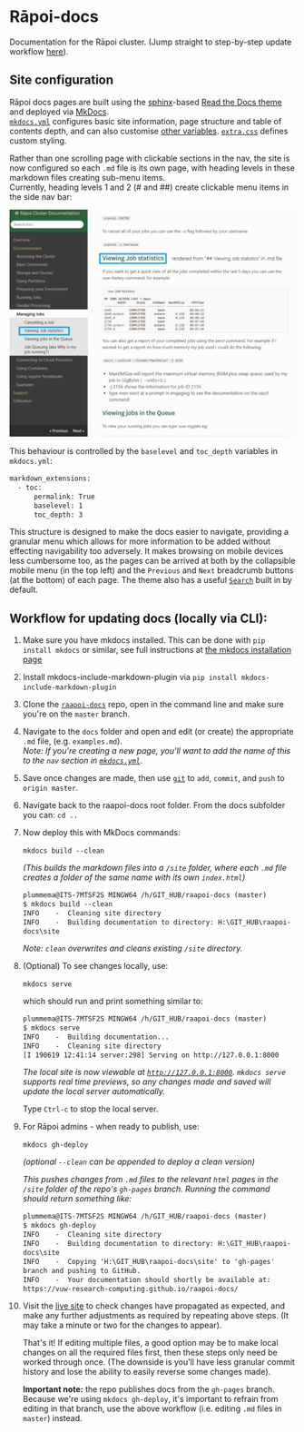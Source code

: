 # Rāpoi-docs
Documentation for the Rāpoi cluster. (Jump straight to step-by-step update workflow <a href="https://github.com/vuw-research-computing/raapoi-docs#workflow-for-updating-docs-locally-via-cli">here</a>).

## Site configuration

Rāpoi docs pages are built using the <a href="http://127.0.0.1:8000">sphinx</a>-based <a href="https://docs.readthedocs.io/en/stable/intro/getting-started-with-sphinx.html">Read the Docs theme</a> and deployed via <a href="https://www.mkdocs.org/">MkDocs</a>. <br><a href="https://github.com/vuw-research-computing/raapoi-docs/blob/master/mkdocs.yml">```mkdocs.yml```</a> configures basic site information, page structure and table of contents depth, and can also customise <a href="https://www.mkdocs.org/user-guide/configuration/">other variables</a>. <a href="https://github.com/vuw-research-computing/raapoi-docs/blob/master/extra.css">```extra.css```</a> defines custom styling.

Rather than one scrolling page with clickable sections in the nav, the site is now configured so each ```.md``` file is its own page,  with heading levels in these markdown files creating sub-menu items. <br>
Currently, heading levels 1 and 2 (# and ##) create clickable menu items in the side nav bar:

![Menu levels example](docs/img/Menu_structure.png)

This behaviour is controlled by the ```baselevel``` and ```toc_depth``` variables in ```mkdocs.yml```:
```
markdown_extensions:
  - toc:
      permalink: True
      baselevel: 1
      toc_depth: 3
```

This structure is designed to make the docs easier to navigate, providing a granular menu which allows for more information to be added without effecting navigability too adversely. It makes browsing on mobile devices less cumbersome too, as the pages can be arrived at both by the collapsible mobile menu (in the top left) and the ```Previous``` and ```Next``` breadcrumb buttons (at the bottom) of each page. The theme also has a useful <a href="https://vuw-research-computing.github.io/raapoi-docs/search.html?q=python">```Search```</a> built in by default. 


## Workflow for updating docs (locally via CLI):
1. Make sure you have mkdocs installed. This can be done with ```pip install mkdocs``` or similar, see full instructions at [the mkdocs installation page](https://www.mkdocs.org/#installation)

1. Install mkdocs-include-markdown-plugin via ```pip install mkdocs-include-markdown-plugin```

1. Clone the <a href="https://github.com/vuw-research-computing/raapoi-docs">```raapoi-docs```</a> repo, open in the command line and make sure you're on the ```master``` branch.

1. Navigate to the ```docs``` folder and open and edit (or create) the appropriate ```.md``` file, (e.g. ```examples.md```).
	<br>_Note: If you're creating a new page, you'll want to add the name of this to the ```nav``` section in <a href="https://github.com/vuw-research-computing/raapoi-docs/blob/master/mkdocs.yml">```mkdocs.yml```</a>_.

1. Save once changes are made, then use <a href="https://git-scm.com/docs">```git```</a> to ```add```, ```commit```, and ```push``` to ```origin master```.

1. Navigate back to the raapoi-docs root folder.  From the docs subfolder
you can:  ```cd ..``` 

1. Now deploy this with MkDocs commands:

	```mkdocs build --clean```

	_(This builds the markdown files into a ```/site``` folder, where each ```.md``` file creates a folder of the same name with its own ```index.html```)_ 
	<br>
	```
	plummema@ITS-7MTSF2S MINGW64 /h/GIT_HUB/raapoi-docs (master)
	$ mkdocs build --clean
	INFO    -  Cleaning site directory
	INFO    -  Building documentation to directory: H:\GIT_HUB\raapoi-docs\site
	```

	_Note: ```clean``` overwrites and cleans existing ```/site``` directory._ 

1. (Optional) To see changes locally, use: 

	```mkdocs serve``` 

	which should run and print something similar to: 
	```
	plummema@ITS-7MTSF2S MINGW64 /h/GIT_HUB/raapoi-docs (master)
	$ mkdocs serve
	INFO    -  Building documentation...
	INFO    -  Cleaning site directory
	[I 190619 12:41:14 server:298] Serving on http://127.0.0.1:8000
	```
	_The local site is now viewable at <a href="http://127.0.0.1:8000">```http://127.0.0.1:8000```</a>. ```mkdocs serve``` supports real time previews, so any changes made and saved will update the local server automatically._

    Type ```Ctrl-c``` to stop the local server.

1. For Rāpoi admins - when ready to publish, use:

	```mkdocs gh-deploy``` 

	_(optional ```--clean``` can be appended to deploy a clean version)_

	_This pushes changes from ```.md``` files to the relevant ```html``` pages in the ```/site``` folder of the repo's ```gh-pages``` branch. 
	Running the command should return something like:_ 
	
	```
	plummema@ITS-7MTSF2S MINGW64 /h/GIT_HUB/raapoi-docs (master)
	$ mkdocs gh-deploy
	INFO    -  Cleaning site directory
	INFO    -  Building documentation to directory: H:\GIT_HUB\raapoi-docs\site
	INFO    -  Copying 'H:\GIT_HUB\raapoi-docs\site' to 'gh-pages' branch and pushing to GitHub.
	INFO    -  Your documentation should shortly be available at: https://vuw-research-computing.github.io/raapoi-docs/
	```
1. Visit the <a href="https://vuw-research-computing.github.io/raapoi-docs/">live site</a> to check changes have propagated as expected, and make any 	     further adjustments as required by repeating above steps. (It may take a minute or two for the changes to appear).

	That's it! If editing multiple files, a good option may be to make local changes on all the required files first, then these steps only need be worked through once. (The downside is you'll have less granular commit history and lose the ability to easily reverse some changes made).

	__Important note:__ the repo publishes docs from the ```gh-pages``` branch. Because we're using ```mkdocs gh-deploy```, it's important to refrain from editing in that branch, use the above workflow (i.e. editing ```.md``` files in ```master```) instead.

